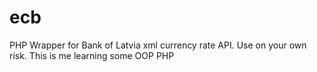 # ecb
PHP Wrapper for Bank of Latvia xml currency rate API. Use on your own risk. This is me learning some OOP PHP
